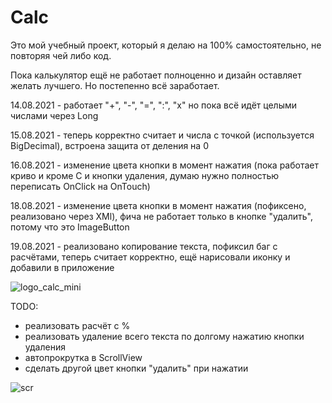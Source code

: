 # Calc

Это мой учебный проект, который я делаю на 100% самостоятельно, не повторяя чей либо код.


Пока калькулятор ещё не работает полноценно и дизайн оставляет желать лучшего. Но постепенно всё заработает.

14.08.2021 - работает "+", "-", "=", ":", "х"
но пока всё идёт целыми числами через Long

15.08.2021 - теперь корректно считает и числа с точкой (используется BigDecimal), встроена защита от деления на 0

16.08.2021 - изменение цвета кнопки в момент нажатия (пока работает криво и кроме C и кнопки удаления, думаю нужно полностью переписать OnClick на OnTouch)

18.08.2021 - изменение цвета кнопки в момент нажатия (пофиксено, реализовано через XMl), фича не работает только в кнопке "удалить", потому что это ImageButton

19.08.2021 - реализовано копирование текста, пофиксил баг с расчётами, теперь считает корректно, ещё нарисовали иконку и добавили в приложение

![logo_calc_mini](https://user-images.githubusercontent.com/59067552/130119382-410a5f55-c647-4c78-91c3-6078a2d32c65.png)




TODO:
- реализовать расчёт с %
- реализовать удаление всего текста по долгому нажатию кнопки удаления
- автопрокрутка в ScrollView
- сделать другой цвет кнопки "удалить" при нажатии


![scr](https://user-images.githubusercontent.com/59067552/129471271-75975962-3654-4d4e-b837-e24797fa8a09.png)

